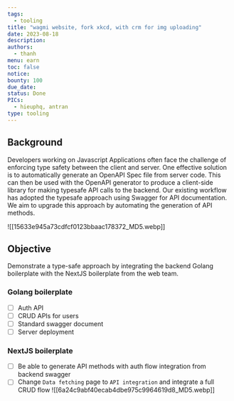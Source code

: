 ```yaml
---
tags:
  - tooling
title: "wagmi website, fork xkcd, with crm for img uploading"
date: 2023-08-18
description:
authors:
  - thanh
menu: earn
toc: false
notice:
bounty: 100
due_date:
status: Done
PICs:
  - hieuphq, antran
type: tooling
---
```

## Background

Developers working on Javascript Applications often face the challenge of enforcing type safety between the client and server. One effective solution is to automatically generate an OpenAPI Spec file from server code. This can then be used with the OpenAPI generator to produce a client-side library for making typesafe API calls to the backend. Our existing workflow has adopted the typesafe approach using Swagger for API documentation. We aim to upgrade this approach by automating the generation of API methods.

![[15633e945a73cdfcf0123bbaac178372_MD5.webp]]
## **Objective**

Demonstrate a type-safe approach by integrating the backend Golang boilerplate with the NextJS boilerplate from the web team.

### Golang boilerplate

- [ ]  Auth API
- [ ]  CRUD APIs for users
- [ ]  Standard swagger document
- [ ]  Server deployment

### NextJS boilerplate

- [ ]  Be able to generate API methods with auth flow integration from backend swagger
- [ ]  Change `Data fetching` page to `API integration` and integrate a full CRUD flow
![[6a24c9abf40ecab4dbe975c9964619d8_MD5.webp]]
